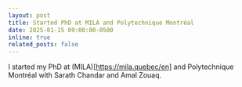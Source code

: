 ```yaml
---
layout: post
title: Started PhD at MILA and Polytechnique Montréal
date: 2025-01-15 09:00:00-0500
inline: true
related_posts: false
---
```


I started my PhD at (MILA)[https://mila.quebec/en] and Polytechnique Montréal with Sarath Chandar and Amal Zouaq.

